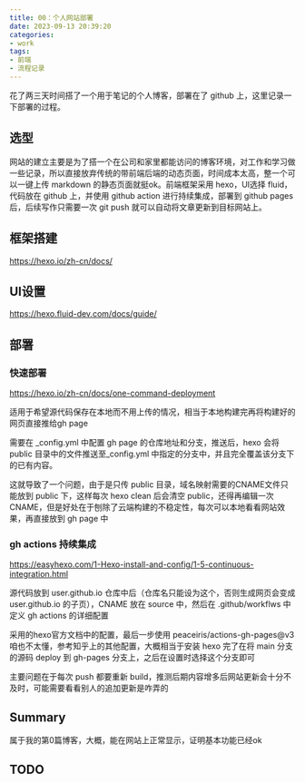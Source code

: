```yaml
---
title: 00：个人网站部署
date: 2023-09-13 20:39:20
categories:
- work
tags:
- 前端
- 流程记录
---
```


花了两三天时间搭了一个用于笔记的个人博客，部署在了 github 上，这里记录一下部署的过程。

<!-- more -->

## 选型

网站的建立主要是为了搭一个在公司和家里都能访问的博客环境，对工作和学习做一些记录，所以直接放弃传统的带前端后端的动态页面，时间成本太高，整一个可以一键上传 markdown 的静态页面就挺ok。前端框架采用 hexo，UI选择 fluid，代码放在 github 上，并使用 github action 进行持续集成，部署到 github pages 后，后续写作只需要一次 git push 就可以自动将文章更新到目标网站上。

## 框架搭建

<https://hexo.io/zh-cn/docs/>

## UI设置

<https://hexo.fluid-dev.com/docs/guide/>

## 部署

### 快速部署

<https://hexo.io/zh-cn/docs/one-command-deployment>

适用于希望源代码保存在本地而不用上传的情况，相当于本地构建完再将构建好的网页直接推给gh page

需要在 _config.yml 中配置 gh page 的仓库地址和分支，推送后，hexo 会将 public 目录中的文件推送至_config.yml 中指定的分支中，并且完全覆盖该分支下的已有内容。

这就导致了一个问题，由于是只传 public 目录，域名映射需要的CNAME文件只能放到 public 下，这样每次 hexo clean 后会清空 public，还得再编辑一次CNAME，但是好处在于刨除了云端构建的不稳定性，每次可以本地看看网站效果，再直接放到 gh page 中

### gh actions 持续集成

<https://easyhexo.com/1-Hexo-install-and-config/1-5-continuous-integration.html>

源代码放到 user.github.io 仓库中后（仓库名只能设为这个，否则生成网页会变成 user.github.io 的子页），CNAME 放在 source 中，然后在 .github/workflws 中定义 gh actions 的详细配置

采用的hexo官方文档中的配置，最后一步使用 peaceiris/actions-gh-pages@v3 咱也不太懂，参考知乎上的其他配置，大概相当于安装 hexo 完了在将 main 分支的源码 deploy 到 gh-pages 分支上，之后在设置时选择这个分支即可

主要问题在于每次 push 都要重新 build，推测后期内容增多后网站更新会十分不及时，可能需要看看别人的追加更新是咋弄的

## Summary

属于我的第0篇博客，大概，能在网站上正常显示，证明基本功能已经ok

## TODO

